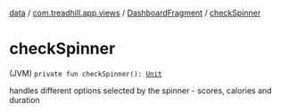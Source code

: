 [data](../../index.md) / [com.treadhill.app.views](../index.md) / [DashboardFragment](index.md) / [checkSpinner](./check-spinner.md)

# checkSpinner

(JVM) `private fun checkSpinner(): `[`Unit`](https://kotlinlang.org/api/latest/jvm/stdlib/kotlin/-unit/index.html)

handles different options selected by the spinner - scores, calories and duration


